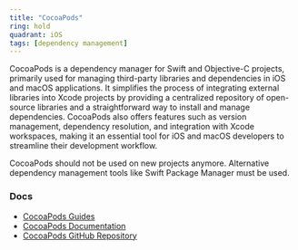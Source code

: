 ```yaml
---
title: "CocoaPods"
ring: hold
quadrant: iOS
tags: [dependency management]
---
```


CocoaPods is a dependency manager for Swift and Objective-C projects, primarily used for managing third-party libraries and dependencies in iOS and macOS applications. It simplifies the process of integrating external libraries into Xcode projects by providing a centralized repository of open-source libraries and a straightforward way to install and manage dependencies. CocoaPods also offers features such as version management, dependency resolution, and integration with Xcode workspaces, making it an essential tool for iOS and macOS developers to streamline their development workflow.

CocoaPods should not be used on new projects anymore. Alternative dependency management tools like Swift Package Manager must be used.

### Docs

- [CocoaPods Guides](https://guides.cocoapods.org/)
- [CocoaPods Documentation](https://docs.cocoapods.org/)
- [CocoaPods GitHub Repository](https://github.com/CocoaPods/CocoaPods)
